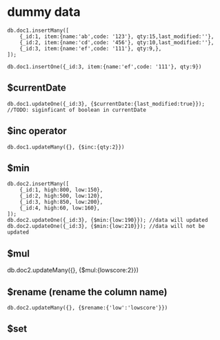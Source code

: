 # dummy data
    db.doc1.insertMany([
        {_id:1, item:{name:'ab',code: '123'}, qty:15,last_modified:''},
        {_id:2, item:{name:'cd',code: '456'}, qty:10,last_modified:''},
        {_id:3, item:{name:'ef',code: '111'}, qty:9,},
    ]);

    db.doc1.insertOne({_id:3, item:{name:'ef',code: '111'}, qty:9})

## $currentDate
    db.doc1.updateOne({_id:3}, {$currentDate:{last_modified:true}});
    //TODO: siginficant of boolean in currentDate


## $inc operator
    db.doc1.updateMany({}, {$inc:{qty:2}})

## $min 
    db.doc2.insertMany([
        {_id:1, high:800, low:150},
        {_id:2, high:500, low:120},
        {_id:3, high:850, low:200},
        {_id:4, high:60, low:160},
    ]);
    db.doc2.updateOne({_id:3}, {$min:{low:190}}); //data will updated
    db.doc2.updateOne({_id:3}, {$min:{low:210}}); //data will not be updated

## $mul
 db.doc2.updateMany({}, {$mul:{lowscore:2}})
    
## $rename (rename the column name)
    db.doc2.updateMany({}, {$rename:{'low':'lowscore'}})

## $set

